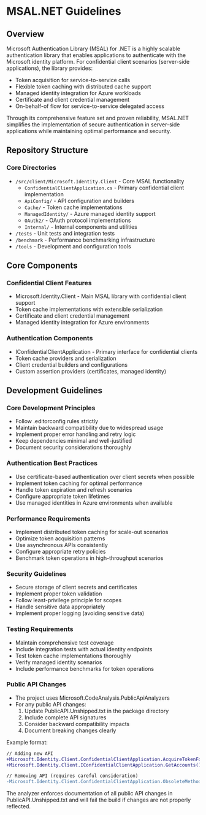 # MSAL.NET Guidelines

## Overview

Microsoft Authentication Library (MSAL) for .NET is a highly scalable authentication library that enables applications to authenticate with the Microsoft identity platform. For confidential client scenarios (server-side applications), the library provides:

- Token acquisition for service-to-service calls
- Flexible token caching with distributed cache support
- Managed identity integration for Azure workloads
- Certificate and client credential management
- On-behalf-of flow for service-to-service delegated access

Through its comprehensive feature set and proven reliability, MSAL.NET simplifies the implementation of secure authentication in server-side applications while maintaining optimal performance and security.

## Repository Structure

### Core Directories
- `/src/client/Microsoft.Identity.Client` - Core MSAL functionality
  - `ConfidentialClientApplication.cs` - Primary confidential client implementation
  - `ApiConfig/` - API configuration and builders
  - `Cache/` - Token cache implementations
  - `ManagedIdentity/` - Azure managed identity support 
  - `OAuth2/` - OAuth protocol implementations
  - `Internal/` - Internal components and utilities
- `/tests` - Unit tests and integration tests
- `/benchmark` - Performance benchmarking infrastructure
- `/tools` - Development and configuration tools

## Core Components

### Confidential Client Features
- Microsoft.Identity.Client - Main MSAL library with confidential client support
- Token cache implementations with extensible serialization
- Certificate and client credential management
- Managed identity integration for Azure environments

### Authentication Components
- IConfidentialClientApplication - Primary interface for confidential clients
- Token cache providers and serialization
- Client credential builders and configurations
- Custom assertion providers (certificates, managed identity)

## Development Guidelines

### Core Development Principles
- Follow .editorconfig rules strictly
- Maintain backward compatibility due to widespread usage
- Implement proper error handling and retry logic
- Keep dependencies minimal and well-justified
- Document security considerations thoroughly

### Authentication Best Practices
- Use certificate-based authentication over client secrets when possible
- Implement token caching for optimal performance
- Handle token expiration and refresh scenarios
- Configure appropriate token lifetimes
- Use managed identities in Azure environments when available

### Performance Requirements
- Implement distributed token caching for scale-out scenarios
- Optimize token acquisition patterns
- Use asynchronous APIs consistently
- Configure appropriate retry policies
- Benchmark token operations in high-throughput scenarios

### Security Guidelines
- Secure storage of client secrets and certificates
- Implement proper token validation
- Follow least-privilege principle for scopes
- Handle sensitive data appropriately
- Implement proper logging (avoiding sensitive data)

### Testing Requirements
- Maintain comprehensive test coverage
- Include integration tests with actual identity endpoints
- Test token cache implementations thoroughly
- Verify managed identity scenarios
- Include performance benchmarks for token operations

### Public API Changes
- The project uses Microsoft.CodeAnalysis.PublicApiAnalyzers
- For any public API changes:
  1. Update PublicAPI.Unshipped.txt in the package directory
  2. Include complete API signatures
  3. Consider backward compatibility impacts
  4. Document breaking changes clearly

Example format:
```diff
// Adding new API
+Microsoft.Identity.Client.ConfidentialClientApplication.AcquireTokenForClient() -> Task<AuthenticationResult>
+Microsoft.Identity.Client.IConfidentialClientApplication.GetAccounts() -> Task<IEnumerable<IAccount>>

// Removing API (requires careful consideration)
-Microsoft.Identity.Client.ConfidentialClientApplication.ObsoleteMethod() -> void
```

The analyzer enforces documentation of all public API changes in PublicAPI.Unshipped.txt and will fail the build if changes are not properly reflected.
